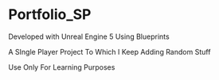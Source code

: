 # Portfolio_SP

Developed with Unreal Engine 5 Using Blueprints

 A SIngle Player Project To Which I Keep Adding Random Stuff

 Use Only For Learning Purposes
